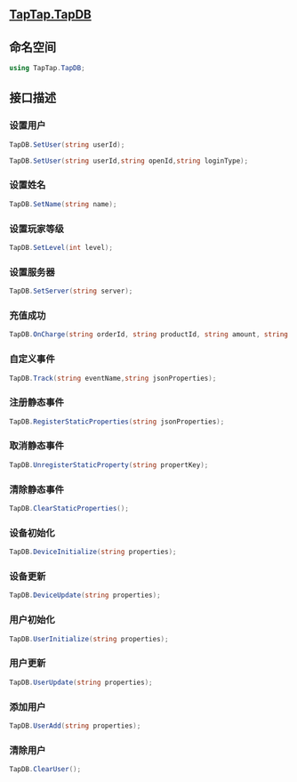 ## [TapTap.TapDB](./Documentation/README.md)

## 命名空间

```c#
using TapTap.TapDB;
```

## 接口描述

### 设置用户

```c#
TapDB.SetUser(string userId);

TapDB.SetUser(string userId,string openId,string loginType);
```

### 设置姓名

```c#
TapDB.SetName(string name);
```

### 设置玩家等级

```c#
TapDB.SetLevel(int level);
```

### 设置服务器

```c#
TapDB.SetServer(string server);
```

### 充值成功

```c#
TapDB.OnCharge(string orderId, string productId, string amount, string currencyType, string payment);
```

### 自定义事件

```c#
TapDB.Track(string eventName,string jsonProperties);
```

### 注册静态事件

```c#
TapDB.RegisterStaticProperties(string jsonProperties);
```

### 取消静态事件

```c#
TapDB.UnregisterStaticProperty(string propertKey);
```

### 清除静态事件

```c#
TapDB.ClearStaticProperties();
```

### 设备初始化

```c#
TapDB.DeviceInitialize(string properties);
```

### 设备更新

```c#
TapDB.DeviceUpdate(string properties);
```

### 用户初始化

```c#
TapDB.UserInitialize(string properties);
```

### 用户更新

```c#
TapDB.UserUpdate(string properties);
```

### 添加用户

```c#
TapDB.UserAdd(string properties);
```

### 清除用户

```c#
TapDB.ClearUser();
```